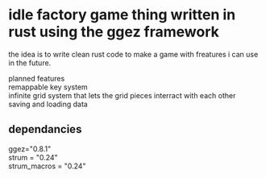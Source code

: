 # idle factory game thing written in rust using the ggez framework
  


  
the idea is to write clean rust code to make a game with freatures i can use in the future.


  

planned features  
remappable key system  
infinite grid system that lets the grid pieces interract with each other  
saving and loading data  

## dependancies    
ggez="0.8.1"  
strum = "0.24"  
strum_macros = "0.24"  



